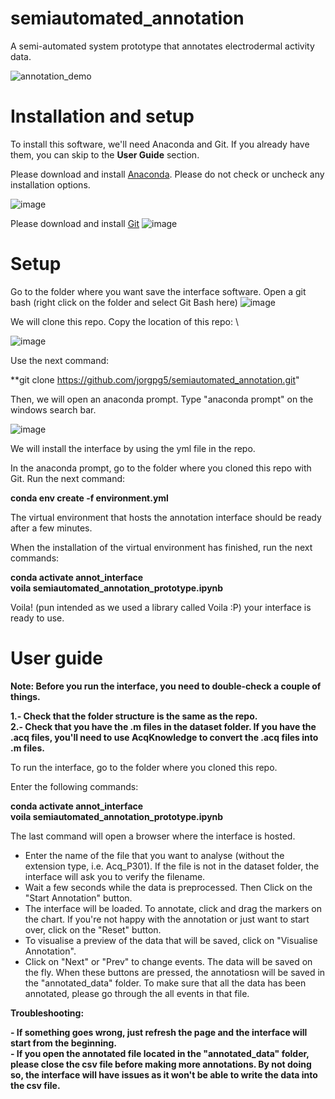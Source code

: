 # semiautomated_annotation
A semi-automated system prototype that annotates electrodermal activity data.

![annotation_demo](https://user-images.githubusercontent.com/70129680/182296665-e576958a-582b-4192-b34b-8b282089e593.gif)

# Installation and setup

To install this software, we'll need Anaconda and Git. If you already have them, you can skip to the **User Guide** section.

Please download and install [Anaconda](https://www.anaconda.com/products/distribution). Please do not check or uncheck any installation options. 

![image](https://user-images.githubusercontent.com/70129680/182262876-d91d2d50-b4dc-44db-a0aa-1f91cf8c1146.png)

Please download and install [Git](https://git-scm.com/downloads)
![image](https://user-images.githubusercontent.com/70129680/182263939-001858b8-8782-42c3-9122-fb90833f80f2.png)

# Setup

Go to the folder where you want save the interface software. Open a git bash (right click on the folder and select Git Bash here)
![image](https://user-images.githubusercontent.com/70129680/182267804-5e0ee31f-08a1-4f18-a833-ebb2b297d5fe.png)

We will clone this repo. Copy the location of this repo: \

![image](https://user-images.githubusercontent.com/70129680/182267909-9d469508-eb72-4768-8b1e-d04db9fa9b85.png)

Use the next command:

**git clone https://github.com/jorgpg5/semiautomated_annotation.git"

Then, we will open an anaconda prompt. Type "anaconda prompt" on the windows search bar.

![image](https://user-images.githubusercontent.com/70129680/182268122-659eb2b1-66e3-4946-919e-689ea0379720.png)

We will install the interface by using the yml file in the repo. 

In the anaconda prompt, go to the folder where you cloned this repo with Git. Run the next command:

**conda env create -f environment.yml** 

The virtual environment that hosts the annotation interface should be ready after a few minutes. 

When the installation of the virtual environment has finished, run the next commands:

**conda activate annot_interface** \
**voila semiautomated_annotation_prototype.ipynb**

Voila! (pun intended as we used a library called Voila :P) your interface is ready to use.

# User guide

**Note: Before you run the interface, you need to double-check a couple of things.**

**1.- Check that the folder structure is the same as the repo.** \
**2.- Check that you have the .m files in the dataset folder. If you have the .acq files, you'll need to use AcqKnowledge to convert the .acq files into .m files.**

To run the interface, go to the folder where you cloned this repo. 

Enter the following commands:

**conda activate annot_interface** \
**voila semiautomated_annotation_prototype.ipynb**

The last command will open a browser where the interface is hosted.

- Enter the name of the file that you want to analyse (without the extension type, i.e. Acq_P301). If the file is not in the dataset folder, the interface will ask you to verify the filename. 
- Wait a few seconds while the data is preprocessed. Then Click on the "Start Annotation" button.
- The interface will be loaded. To annotate, click and drag the markers on the chart. If you're not happy with the annotation or just want to start over, click on the  "Reset" button.
- To visualise a preview of the data that will be saved, click on "Visualise Annotation". 
- Click on "Next" or "Prev" to change events. The data will be saved on the fly. When these buttons are pressed, the annotatiosn will be saved in the "annotated_data" folder. To make sure that all the data has been annotated, please go through the all events in that file. 

**Troubleshooting:**

**- If something goes wrong, just refresh the page and the interface will start from the beginning.** \
**- If you open the annotated file located in the "annotated_data" folder, please close the csv file before making more annotations. By not doing so, the interface will have issues as it won't be able to write the data into the csv file.**
